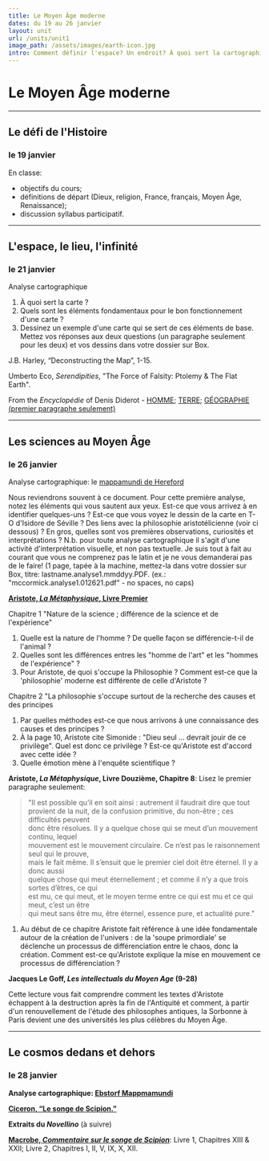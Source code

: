 ```yaml
---
title: Le Moyen Âge moderne
dates: du 19 au 26 janvier
layout: unit
url: /units/unit1
image_path: /assets/images/earth-icon.jpg
intro: Comment définir l'espace? Un endroit? À quoi sert la cartographie? Souvent la mention du Moyen Âge nous suscite des images d'une période noire et arriérée. À travers nos discussions sur les notions de la géographie, nous essayerons de découvrir ce qui fait que cette période de mille ans soit aussi diverse qu'elle est surprenante et moderne.
---
```


# Le Moyen Âge moderne

***

## Le défi de l'Histoire
### le 19 janvier

En classe: 
* objectifs du cours;
* définitions de départ (Dieux, religion, France, français, Moyen Âge, Renaissance); 
* discussion syllabus participatif.

***

## L'espace, le lieu, l'infinité 
### le 21 janvier

Analyse cartographique
1. À quoi sert la carte ? 
2. Quels sont les éléments fondamentaux pour le bon fonctionnement d'une carte ? 
3. Dessinez un exemple d'une carte qui se sert de ces éléments de base. Mettez vos réponses aux deux questions (un paragraphe seulement pour les deux) et vos dessins dans votre dossier sur Box.

J.B. Harley, “Deconstructing the Map”, 1-15.

Umberto Eco, *Serendipities*, "The Force of Falsity: Ptolemy & The Flat Earth".

From the *Encyclopédie* of Denis Diderot - [HOMME](https://artflsrv03.uchicago.edu/philologic4/encyclopedie1117/navigate/8/1336/); [TERRE](https://artflsrv03.uchicago.edu/philologic4/encyclopedie1117/navigate/16/625/); [GÉOGRAPHIE (premier paragraphe seulement)](https://artflsrv03.uchicago.edu/philologic4/encyclopedie1117/navigate/7/1970/?byte=6554487)

***

## Les sciences au Moyen Âge
### le 26 janvier

Analyse cartographique: le [mappamundi de Hereford](https://upload.wikimedia.org/wikipedia/commons/4/48/Hereford-Karte.jpg)

Nous reviendrons souvent à ce document. Pour cette première analyse, notez les éléments qui vous sautent aux yeux. Est-ce que vous arrivez à en identifier quelques-uns ? Est-ce que vous voyez le dessin de la carte en T-O d'Isidore de Séville ? Des liens avec la philosophie aristotélicienne (voir ci dessous) ? En gros, quelles sont vos premières observations, curiosités et interprétations ? N.b. pour toute analyse cartographique il s'agit d'une activité d'interprétation visuelle, et non pas textuelle. Je suis tout à fait au courant que vous ne comprenez pas le latin et je ne vous demanderai pas de le faire! (1 page, tapée à la machine, mettez-la dans votre dossier sur Box, titre: lastname.analyse1.mmddyy.PDF​. (ex.: "mccormick.analyse1.012621.pdf" - no spaces, no caps)

**[Aristote, *La Métaphysique*, Livre Premier](https://fr.wikisource.org/wiki/La_M%C3%A9taphysique_(trad._Pierron_et_Z%C3%A9vort)/Livre_premier)**

Chapitre 1 "Nature de la science ; différence de la science et de l'expérience"
1. Quelle est la nature de l'homme ? De quelle façon se différencie-t-il de l'animal ?
2. Quelles sont les différences entres les "homme de l'art" et les "hommes de l'expérience" ?
3. Pour Aristote, de quoi s'occupe la Philosophie ? Comment est-ce que la 'philosophie' moderne est différente de celle d'Aristote ? 

Chapitre 2 "La philosophie s'occupe surtout de la recherche des causes et des principes
1. Par quelles méthodes est-ce que nous arrivons à une connaissance des causes et des principes ?
2. À la page 10, Aristote cite Simonide : "Dieu seul ... devrait jouir de ce privilège". Quel est donc ce privilège ? Est-ce qu'Aristote est d'accord avec cette idée ? 
3. Quelle émotion mène à l'enquête scientifique ?

**Aristote, *La Métaphysique*, Livre Douzième, Chapitre 8**: Lisez le premier paragraphe seulement:
	
>"Il est possible qu’il en soit ainsi : autrement il faudrait dire que tout  
>provient de la nuit, de la confusion primitive, du non-être ; ces difficultés peuvent  
>donc être résolues. Il y a quelque chose qui se meut d’un mouvement continu, lequel  
>mouvement est le mouvement circulaire. Ce n’est pas le raisonnement seul qui le prouve,  
>mais le fait même. Il s’ensuit que le premier ciel doit être éternel. Il y a donc aussi  
>quelque chose qui meut éternellement ; et comme il n’y a que trois sortes d’êtres, ce qui  
>est mu, ce qui meut, et le moyen terme entre ce qui est mu et ce qui meut, c’est un être  
>qui meut sans être mu, être éternel, essence pure, et actualité pure."

1. Au début de ce chapitre Aristote fait référence à une idée fondamentale autour de la création de l'univers : de la 'soupe primordiale' se déclenche un processus de différenciation entre le chaos, donc la création. Comment est-ce qu'Aristote explique la mise en mouvement ce processus de différenciation ?

**Jacques Le Goff, *Les intellectuals du Moyen Age* (9-28)**

Cette lecture vous fait comprendre comment les textes d'Aristote échappent à la destruction après la fin de l'Antiquité et comment, à partir d'un renouvellement de l'étude des philosophes antiques, la Sorbonne à Paris devient une des universités les plus célèbres du Moyen Âge. 

***

## Le cosmos dedans et dehors
### le 28 janvier

**Analyse cartographique: [Ebstorf Mappmamundi](https://en.wikipedia.org/wiki/Ebstorf_Map#/media/File:Ebstorfer_Weltkarte_2.jpg)**

**[Ciceron, “Le songe de Scipion.”](/texts/macrobius/somnium-scipionis.html)**

**Extraits du *Novellino*** (à suivre)

[**Macrobe, *Commentaire sur le songe de Scipion***](/texts/macrobius/macrobius.html): Livre 1, Chapitres XIII & XXII; Livre 2, Chapitres I, II, V, IX, X, XII.